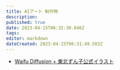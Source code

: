 ```yaml
---
title: AIアート 制作物
description: 
published: true
date: 2023-04-15T06:32:30.646Z
tags: 
editor: markdown
dateCreated: 2023-04-15T06:31:49.583Z
---
```


- [Waifu Diffusion + 東北ずん子公式イラスト](/aiart_works/wd_tohoku_zunko_official)
